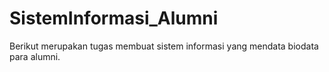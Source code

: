 # SistemInformasi_Alumni
Berikut merupakan tugas membuat sistem informasi yang mendata biodata para alumni.
